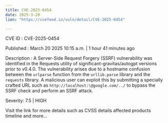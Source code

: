 ```yaml
---
title: CVE-2025-0454
date: 2025-3-20
lien: "https://cvefeed.io/vuln/detail/CVE-2025-0454"

---
```


CVE ID : CVE-2025-0454

Published :  March 20
2025
10:15 a.m. | 1 hour
41 minutes ago

Description : A Server-Side Request Forgery (SSRF) vulnerability was identified in the Requests utility of significant-gravitas/autogpt versions prior to v0.4.0. The vulnerability arises due to a hostname confusion between the `urlparse` function from the `urllib.parse` library and the `requests` library. A malicious user can exploit this by submitting a specially crafted URL
such as `http://localhost:\@google.com/../`
to bypass the SSRF check and perform an SSRF attack.

Severity: 7.5 | HIGH

Visit the link for more details
such as CVSS details
affected products
timeline
and more...
